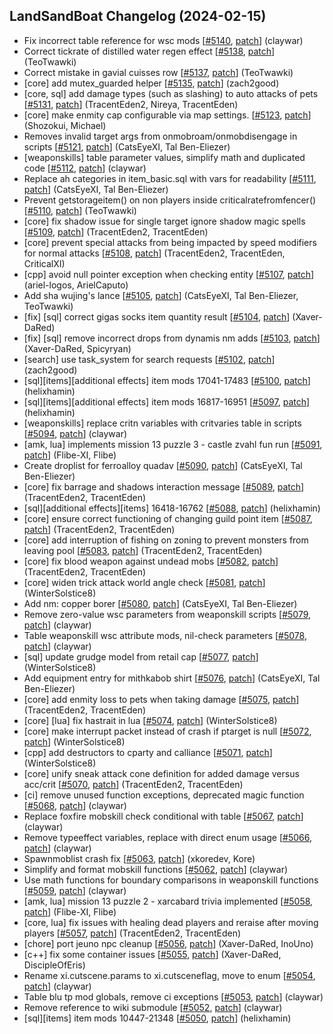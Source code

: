 ## LandSandBoat Changelog (2024-02-15)
- Fix incorrect table reference for wsc mods [[#5140](https://github.com/LandSandBoat/server/pull/5140), [patch](https://github.com/LandSandBoat/server/pull/5140.patch)] (claywar)
- Correct tickrate of distilled water regen effect [[#5138](https://github.com/LandSandBoat/server/pull/5138), [patch](https://github.com/LandSandBoat/server/pull/5138.patch)] (TeoTwawki)
- Correct mistake in gavial cuisses row [[#5137](https://github.com/LandSandBoat/server/pull/5137), [patch](https://github.com/LandSandBoat/server/pull/5137.patch)] (TeoTwawki)
- [core] add mutex_guarded helper [[#5135](https://github.com/LandSandBoat/server/pull/5135), [patch](https://github.com/LandSandBoat/server/pull/5135.patch)] (zach2good)
- [core, sql] add damage types (such as slashing) to auto attacks of pets [[#5131](https://github.com/LandSandBoat/server/pull/5131), [patch](https://github.com/LandSandBoat/server/pull/5131.patch)] (TracentEden2, Nireya, TracentEden)
- [core] make enmity cap configurable via map settings. [[#5123](https://github.com/LandSandBoat/server/pull/5123), [patch](https://github.com/LandSandBoat/server/pull/5123.patch)] (Shozokui, Michael)
- Removes invalid target args from onmobroam/onmobdisengage in scripts [[#5121](https://github.com/LandSandBoat/server/pull/5121), [patch](https://github.com/LandSandBoat/server/pull/5121.patch)] (CatsEyeXI, Tal Ben-Eliezer)
- [weaponskills] table parameter values, simplify math and duplicated code [[#5112](https://github.com/LandSandBoat/server/pull/5112), [patch](https://github.com/LandSandBoat/server/pull/5112.patch)] (claywar)
- Replace ah categories in item_basic.sql with vars for readability [[#5111](https://github.com/LandSandBoat/server/pull/5111), [patch](https://github.com/LandSandBoat/server/pull/5111.patch)] (CatsEyeXI, Tal Ben-Eliezer)
- Prevent getstorageitem() on non players inside criticalratefromfencer() [[#5110](https://github.com/LandSandBoat/server/pull/5110), [patch](https://github.com/LandSandBoat/server/pull/5110.patch)] (TeoTwawki)
- [core] fix shadow issue for single target ignore shadow magic spells [[#5109](https://github.com/LandSandBoat/server/pull/5109), [patch](https://github.com/LandSandBoat/server/pull/5109.patch)] (TracentEden2, TracentEden)
- [core] prevent special attacks from being impacted by speed modifiers for normal attacks [[#5108](https://github.com/LandSandBoat/server/pull/5108), [patch](https://github.com/LandSandBoat/server/pull/5108.patch)] (TracentEden2, TracentEden, CriticalXI)
- [cpp] avoid null pointer exception when checking entity [[#5107](https://github.com/LandSandBoat/server/pull/5107), [patch](https://github.com/LandSandBoat/server/pull/5107.patch)] (ariel-logos, ArielCaputo)
- Add sha wujing's lance [[#5105](https://github.com/LandSandBoat/server/pull/5105), [patch](https://github.com/LandSandBoat/server/pull/5105.patch)] (CatsEyeXI, Tal Ben-Eliezer, TeoTwawki)
- [fix] [sql] correct gigas socks item quantity result [[#5104](https://github.com/LandSandBoat/server/pull/5104), [patch](https://github.com/LandSandBoat/server/pull/5104.patch)] (Xaver-DaRed)
- [fix] [sql] remove incorrect drops from dynamis nm adds [[#5103](https://github.com/LandSandBoat/server/pull/5103), [patch](https://github.com/LandSandBoat/server/pull/5103.patch)] (Xaver-DaRed, Spicyryan)
- [search] use task_system for search requests [[#5102](https://github.com/LandSandBoat/server/pull/5102), [patch](https://github.com/LandSandBoat/server/pull/5102.patch)] (zach2good)
- [sql][items][additional effects] item mods 17041-17483 [[#5100](https://github.com/LandSandBoat/server/pull/5100), [patch](https://github.com/LandSandBoat/server/pull/5100.patch)] (helixhamin)
- [sql][items][additional effects] item mods 16817-16951 [[#5097](https://github.com/LandSandBoat/server/pull/5097), [patch](https://github.com/LandSandBoat/server/pull/5097.patch)] (helixhamin)
- [weaponskills] replace critn variables with critvaries table in scripts [[#5094](https://github.com/LandSandBoat/server/pull/5094), [patch](https://github.com/LandSandBoat/server/pull/5094.patch)] (claywar)
- [amk, lua] implements mission 13 puzzle 3 - castle zvahl fun run [[#5091](https://github.com/LandSandBoat/server/pull/5091), [patch](https://github.com/LandSandBoat/server/pull/5091.patch)] (Flibe-XI, Flibe)
- Create droplist for ferroalloy quadav [[#5090](https://github.com/LandSandBoat/server/pull/5090), [patch](https://github.com/LandSandBoat/server/pull/5090.patch)] (CatsEyeXI, Tal Ben-Eliezer)
- [core] fix barrage and shadows interaction message [[#5089](https://github.com/LandSandBoat/server/pull/5089), [patch](https://github.com/LandSandBoat/server/pull/5089.patch)] (TracentEden2, TracentEden)
- [sql][additional effects][items] 16418-16762 [[#5088](https://github.com/LandSandBoat/server/pull/5088), [patch](https://github.com/LandSandBoat/server/pull/5088.patch)] (helixhamin)
- [core] ensure correct functioning of changing guild point item [[#5087](https://github.com/LandSandBoat/server/pull/5087), [patch](https://github.com/LandSandBoat/server/pull/5087.patch)] (TracentEden2, TracentEden)
- [core] add interruption of fishing on zoning to prevent monsters from leaving pool [[#5083](https://github.com/LandSandBoat/server/pull/5083), [patch](https://github.com/LandSandBoat/server/pull/5083.patch)] (TracentEden2, TracentEden)
- [core] fix blood weapon against undead mobs [[#5082](https://github.com/LandSandBoat/server/pull/5082), [patch](https://github.com/LandSandBoat/server/pull/5082.patch)] (TracentEden2, TracentEden)
- [core] widen trick attack world angle check [[#5081](https://github.com/LandSandBoat/server/pull/5081), [patch](https://github.com/LandSandBoat/server/pull/5081.patch)] (WinterSolstice8)
- Add nm: copper borer [[#5080](https://github.com/LandSandBoat/server/pull/5080), [patch](https://github.com/LandSandBoat/server/pull/5080.patch)] (CatsEyeXI, Tal Ben-Eliezer)
- Remove zero-value wsc parameters from weaponskill scripts [[#5079](https://github.com/LandSandBoat/server/pull/5079), [patch](https://github.com/LandSandBoat/server/pull/5079.patch)] (claywar)
- Table weaponskill wsc attribute mods, nil-check parameters [[#5078](https://github.com/LandSandBoat/server/pull/5078), [patch](https://github.com/LandSandBoat/server/pull/5078.patch)] (claywar)
- [sql] update grudge model from retail cap [[#5077](https://github.com/LandSandBoat/server/pull/5077), [patch](https://github.com/LandSandBoat/server/pull/5077.patch)] (WinterSolstice8)
- Add equipment entry for mithkabob shirt [[#5076](https://github.com/LandSandBoat/server/pull/5076), [patch](https://github.com/LandSandBoat/server/pull/5076.patch)] (CatsEyeXI, Tal Ben-Eliezer)
- [core] add enmity loss to pets when taking damage [[#5075](https://github.com/LandSandBoat/server/pull/5075), [patch](https://github.com/LandSandBoat/server/pull/5075.patch)] (TracentEden2, TracentEden)
- [core] [lua] fix hastrait in lua [[#5074](https://github.com/LandSandBoat/server/pull/5074), [patch](https://github.com/LandSandBoat/server/pull/5074.patch)] (WinterSolstice8)
- [core] make interrupt packet instead of crash if ptarget is null [[#5072](https://github.com/LandSandBoat/server/pull/5072), [patch](https://github.com/LandSandBoat/server/pull/5072.patch)] (WinterSolstice8)
- [cpp] add destructors to cparty and calliance [[#5071](https://github.com/LandSandBoat/server/pull/5071), [patch](https://github.com/LandSandBoat/server/pull/5071.patch)] (WinterSolstice8)
- [core] unify sneak attack cone definition for added damage versus acc/crit [[#5070](https://github.com/LandSandBoat/server/pull/5070), [patch](https://github.com/LandSandBoat/server/pull/5070.patch)] (TracentEden2, TracentEden)
- [ci] remove unused function exceptions, deprecated magic function [[#5068](https://github.com/LandSandBoat/server/pull/5068), [patch](https://github.com/LandSandBoat/server/pull/5068.patch)] (claywar)
- Replace foxfire mobskill check conditional with table [[#5067](https://github.com/LandSandBoat/server/pull/5067), [patch](https://github.com/LandSandBoat/server/pull/5067.patch)] (claywar)
- Remove typeeffect variables, replace with direct enum usage [[#5066](https://github.com/LandSandBoat/server/pull/5066), [patch](https://github.com/LandSandBoat/server/pull/5066.patch)] (claywar)
- Spawnmoblist crash fix [[#5063](https://github.com/LandSandBoat/server/pull/5063), [patch](https://github.com/LandSandBoat/server/pull/5063.patch)] (xkoredev, Kore)
- Simplify and format mobskill functions [[#5062](https://github.com/LandSandBoat/server/pull/5062), [patch](https://github.com/LandSandBoat/server/pull/5062.patch)] (claywar)
- Use math functions for boundary comparisons in weaponskill functions [[#5059](https://github.com/LandSandBoat/server/pull/5059), [patch](https://github.com/LandSandBoat/server/pull/5059.patch)] (claywar)
- [amk, lua] mission 13 puzzle 2 - xarcabard trivia implemented [[#5058](https://github.com/LandSandBoat/server/pull/5058), [patch](https://github.com/LandSandBoat/server/pull/5058.patch)] (Flibe-XI, Flibe)
- [core, lua] fix issues with healing dead players and reraise after moving players [[#5057](https://github.com/LandSandBoat/server/pull/5057), [patch](https://github.com/LandSandBoat/server/pull/5057.patch)] (TracentEden2, TracentEden)
- [chore] port jeuno npc cleanup [[#5056](https://github.com/LandSandBoat/server/pull/5056), [patch](https://github.com/LandSandBoat/server/pull/5056.patch)] (Xaver-DaRed, InoUno)
- [c++] fix some container issues [[#5055](https://github.com/LandSandBoat/server/pull/5055), [patch](https://github.com/LandSandBoat/server/pull/5055.patch)] (Xaver-DaRed, DiscipleOfEris)
- Rename xi.cutscene.params to xi.cutsceneflag, move to enum [[#5054](https://github.com/LandSandBoat/server/pull/5054), [patch](https://github.com/LandSandBoat/server/pull/5054.patch)] (claywar)
- Table blu tp mod globals, remove ci exceptions [[#5053](https://github.com/LandSandBoat/server/pull/5053), [patch](https://github.com/LandSandBoat/server/pull/5053.patch)] (claywar)
- Remove reference to wiki submodule [[#5052](https://github.com/LandSandBoat/server/pull/5052), [patch](https://github.com/LandSandBoat/server/pull/5052.patch)] (claywar)
- [sql][items] item mods 10447-21348 [[#5050](https://github.com/LandSandBoat/server/pull/5050), [patch](https://github.com/LandSandBoat/server/pull/5050.patch)] (helixhamin)
